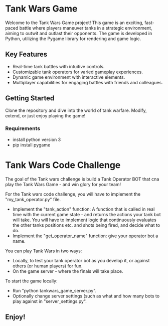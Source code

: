 # Tank Wars Game

Welcome to the Tank Wars Game project! This game is an exciting, fast-paced battle where players maneuver tanks in a strategic environment, aiming to outwit and outlast their opponents. The game is developed in Python, utilizing the Pygame library for rendering and game logic.

## Key Features

- Real-time tank battles with intuitive controls.
- Customizable tank operators for varied gameplay experiences.
- Dynamic game environment with interactive elements.
- Multiplayer capabilities for engaging battles with friends and colleagues.

## Getting Started

Clone the repository and dive into the world of tank warfare. Modify, extend, or just enjoy playing the game!

### Requirements

- install python version 3
- pip install pygame

# Tank Wars Code Challenge

The goal of the Tank wars challenge is build a Tank Operator BOT that cna play the Tank Wars Game - and win glory for your team!

For the Tank wars code challenge, you will have to implement the "my_tank_operator.py" file.
- Implement the "tank_action" function: A function that is called in real time with the current game state - and returns the actions your tank bot will take. You will have to implement logic that continuously evaluates the other tanks positions etc. and shots being fired, and decide what to do.
- Implement the "get_operator_name" function: give your operator bot a name.

You can play Tank Wars in two ways:
- Locally, to test your tank operator bot as you develop it, or against others (or human players) for fun.
- On the game server - where the finals will take place.

To start the game locally:
- Run "python tankwars_game_server.py".
- Optionally change server settings (such as what and how many bots to play against in "server_settings.py".

## Enjoy!


